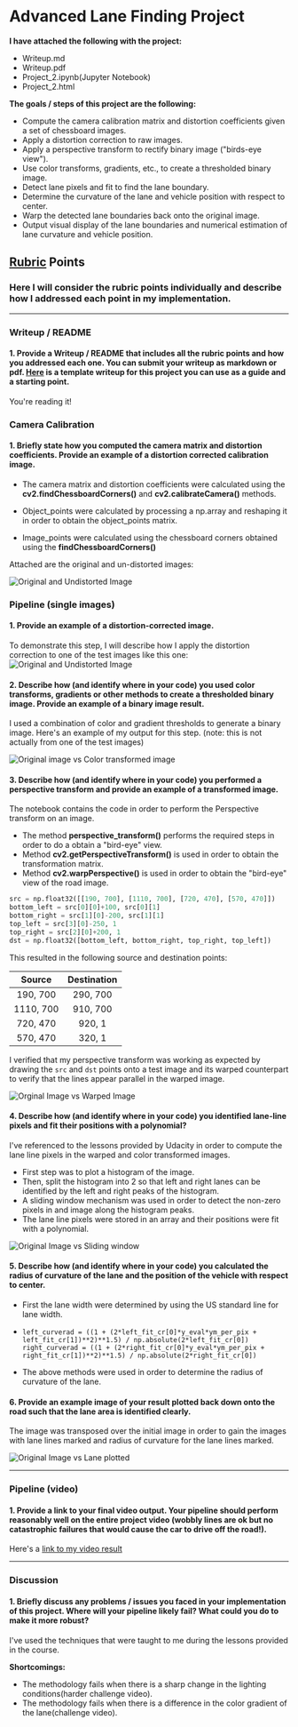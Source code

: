 # **Advanced Lane Finding Project**

**I have attached the following with the project:**

* Writeup.md
* Writeup.pdf
* Project_2.ipynb(Jupyter Notebook)
* Project_2.html

**The goals / steps of this project are the following:**

* Compute the camera calibration matrix and distortion coefficients given a set of chessboard images.
* Apply a distortion correction to raw images.
* Apply a perspective transform to rectify binary image ("birds-eye view").
* Use color transforms, gradients, etc., to create a thresholded binary image.
* Detect lane pixels and fit to find the lane boundary.
* Determine the curvature of the lane and vehicle position with respect to center.
* Warp the detected lane boundaries back onto the original image.
* Output visual display of the lane boundaries and numerical estimation of lane curvature and vehicle position.

## [Rubric](https://review.udacity.com/#!/rubrics/571/view) Points
### Here I will consider the rubric points individually and describe how I addressed each point in my implementation.  
---
### Writeup / README

#### 1. Provide a Writeup / README that includes all the rubric points and how you addressed each one.  You can submit your writeup as markdown or pdf.  [Here](https://github.com/udacity/CarND-Advanced-Lane-Lines/blob/master/writeup_template.md) is a template writeup for this project you can use as a guide and a starting point.  

You're reading it!

### Camera Calibration

#### 1. Briefly state how you computed the camera matrix and distortion coefficients. Provide an example of a distortion corrected calibration image.

* The camera matrix and distortion coefficients were calculated using the **cv2.findChessboardCorners()** and **cv2.calibrateCamera()** methods.

* Object_points were calculated by processing a np.array and reshaping it in order to obtain the object_points matrix.

* Image_points were calculated using the chessboard corners obtained using the **findChessboardCorners()**

Attached are the original and un-distorted images:

![Original and Undistorted Image](https://lh3.googleusercontent.com/BHCn7XSeVmeplRhiZnwBOkiqa_6m5lJdU1JPjmZ-U6uSnhMHLi4CS_KAK9y3qE160o3_ZSdBvCXHkAxCQCB4v5YzQApXxa-V7H3J-ZGaf2KV09Srz_Z1oZAONkcYGpN2xwh-Xzuwoto8Xnwfke2Cc9vbZbJVstSs2J-h9HAyJd3IxEboPojmwYq4nyV06ipJK_nmNjww7zMBjudUX5W7L-xv9lCNb8vJK86V3FRNuWDhvh7Nxkebfyj_82tIZVjSFhJgbshkMNE1XUvajZ_0_hUWVimrECoR_MiJb6D4lFokv60eve034HtnX9MdH2aZdDu3WFnWO_3eRaS5akZep4rgFqNObHBZyJzW75XFWPyGTL1EIDJK1kAUgEQTe3GiKYwVn5Q4NiSKmqO9yQyTQCmCb3DM4RnLrvq7_xys7_HbH-zot7T-rgu3V60cqGpDO_PFGE9jqT6Xbkt2F4yAvUVtvQ_KWxn3RgoIVm8qaNDgIDdcX1eBM8LcWVS4EMAH8fEsCYOa4GlQPS8LWB4KMs3EQDddDfffnis2J1groyKsKgOCTNHq_xPTp8Y4hVpyHjQtHxCV6lvis_QIQJdxXTdSAA8jtetSQgCobN3f3v3AG-0ajQupYRs300SlktYs11_QAgPKyiCUOOG8WJNg4OpLa4m8kXc=w802-h236-no)

### Pipeline (single images)

#### 1. Provide an example of a distortion-corrected image.

To demonstrate this step, I will describe how I apply the distortion correction to one of the test images like this one:
![Original and Undistorted Image](https://lh3.googleusercontent.com/BHCn7XSeVmeplRhiZnwBOkiqa_6m5lJdU1JPjmZ-U6uSnhMHLi4CS_KAK9y3qE160o3_ZSdBvCXHkAxCQCB4v5YzQApXxa-V7H3J-ZGaf2KV09Srz_Z1oZAONkcYGpN2xwh-Xzuwoto8Xnwfke2Cc9vbZbJVstSs2J-h9HAyJd3IxEboPojmwYq4nyV06ipJK_nmNjww7zMBjudUX5W7L-xv9lCNb8vJK86V3FRNuWDhvh7Nxkebfyj_82tIZVjSFhJgbshkMNE1XUvajZ_0_hUWVimrECoR_MiJb6D4lFokv60eve034HtnX9MdH2aZdDu3WFnWO_3eRaS5akZep4rgFqNObHBZyJzW75XFWPyGTL1EIDJK1kAUgEQTe3GiKYwVn5Q4NiSKmqO9yQyTQCmCb3DM4RnLrvq7_xys7_HbH-zot7T-rgu3V60cqGpDO_PFGE9jqT6Xbkt2F4yAvUVtvQ_KWxn3RgoIVm8qaNDgIDdcX1eBM8LcWVS4EMAH8fEsCYOa4GlQPS8LWB4KMs3EQDddDfffnis2J1groyKsKgOCTNHq_xPTp8Y4hVpyHjQtHxCV6lvis_QIQJdxXTdSAA8jtetSQgCobN3f3v3AG-0ajQupYRs300SlktYs11_QAgPKyiCUOOG8WJNg4OpLa4m8kXc=w802-h236-no)

#### 2. Describe how (and identify where in your code) you used color transforms, gradients or other methods to create a thresholded binary image.  Provide an example of a binary image result.

I used a combination of color and gradient thresholds to generate a binary image.  Here's an example of my output for this step.  (note: this is not actually from one of the test images)

![Original image vs Color transformed image](https://lh3.googleusercontent.com/YQCFvywZA0cu1HuuXljmKTcvE7pjYfy1BBG_xQtQRiw1SnSVvCwOgR0G8PGm6_n2mOrhT-Yq1l4cbVZlr4KpJebo-XfwY4XweuevlKYpfAzHotS29apV1nijqvybSyX3fCPDKOVen_LOnpf8lWAyTl9y6ros6TuC0lmRWFErGp83gxkwy2gdBtWbANAkAhgQoytG51WAO4SAbdFD7vNM5xqkp6urnFilPs4LbXdT3-UhnOZDH0kSCt6AIebacaoHhSD0WTXGy8kLFXmUdBJEywLncX87dL_-m2ogBHWpEKmF6vSbgXPc2D9yk_kRE0HHRiuVJH19yuzQ98Ya_Rk-2vr9CRFQxW1B6quBsh0Ef8RnN2-ZSDBAkAM96cTWzoIzvj3hrpwk8yy01FoJ396jnIN4-HBYUG9tv1If_DLx9UHYCaKnvY17Df6QPGKgGcJMjZAwjs-KoGxc6QwNt02ZlrS5Lydr2CE7pyKOb2BLu5ne47YvDVL8FcA_LFLj8Vz_lgp1y9QPJFYWOvQMf2eXUg2KRmu3TEqV6ePXgw94D2--NoslLdqBGYtYhYSeopQJrZPoQO12dvKDhmXdtRgnkR0NRtej-Mnj_ltDZOTohh24Op3Y2ZDCvwwoA6Y26bL_BYUJnK87sMJuFz98bl0mIX1L7_iP9I8=w802-h236-no)

#### 3. Describe how (and identify where in your code) you performed a perspective transform and provide an example of a transformed image.

The notebook contains the code in order to perform the Perspective transform on an image.
* The method **perspective_transform()** performs the required steps in order to do a obtain a "bird-eye" view.
* Method **cv2.getPerspectiveTransform()** is used in order to obtain the transformation matrix.
* Method **cv2.warpPerspective()** is used in order to obtain the "bird-eye" view of the road image.

```python
src = np.float32([[190, 700], [1110, 700], [720, 470], [570, 470]])
bottom_left = src[0][0]+100, src[0][1]
bottom_right = src[1][0]-200, src[1][1]
top_left = src[3][0]-250, 1
top_right = src[2][0]+200, 1
dst = np.float32([bottom_left, bottom_right, top_right, top_left])
```

This resulted in the following source and destination points:

| Source        | Destination   | 
|:-------------:|:-------------:| 
| 190, 700      | 290, 700      | 
| 1110, 700     | 910, 700      |
| 720, 470      | 920, 1        |
| 570, 470      | 320, 1        |

I verified that my perspective transform was working as expected by drawing the `src` and `dst` points onto a test image and its warped counterpart to verify that the lines appear parallel in the warped image.

![Orginal Image vs Warped Image](https://lh3.googleusercontent.com/2mUAf3_PjWrN3sxVowhdYraIZ1S0k3Yc1nkWJDTJ6lTpSWk1KZTpbYJI3H51O7ht_SrtLyVfe1s3UkeWv1UB7oI5fT6dMNzX1jrXE9qJnF7GaOjlw7FqLeRGdQ0LTR6gba6J3z3MZ5mUZJcRDO5MyMgd66mSG9TtTA1Um-1_KGlNx58ryg59JOuo7-dIWpzSNL1vsDpOKqUlQh-F1fgQlENYgQEvY-zxrN7K86qMIATeppA1Gn7K-iTQJuYynF13qMPwGXy0GO5doMxsLRMyYr449O1lxRn0NRQ1si76AlihPUa0H4kPXGW7Rikba9XEex2qI5Xv4smQVASDQgeJsBnFulz0XZ08IvH2XhLjBoZWky8X_xi7XXhXnrxszzxyBwtmOCtlo1P6Q-r4xXqPhbtCTb-zFHsf0Kr5nVKUdhNW8hFfbFK47ph4Ziu2Hetu5CKcOPZjfxcpIGfFNr_dT_g1IY_kx6Ex3im82r0XOxAyASZh37WtkNY0Z_MP6pYE6XfsaY2DOE4jCh4lshwFwsC_ltP9sF-Igt50oha-OLKfYt-oyQNPKwhgws15groa_KTtAQjsUZIuqWntQNFobwfnkVKL8FxFwtuiFMpkGaRAY1f1aW_TtjBy01oRV30Kp-eDyJ-amw-9mS1TYCe2QgwbqItRSzM=w802-h236-no)

#### 4. Describe how (and identify where in your code) you identified lane-line pixels and fit their positions with a polynomial?

I've referenced to the lessons provided by Udacity in order to compute the lane line pixels in the warped and color transformed images.
* First step was to plot a histogram of the image.
* Then, split the histogram into 2 so that left and right lanes can be identified by the left and right peaks of the histogram.
* A sliding window mechanism was used in order to detect the non-zero pixels in and image along the histogram peaks.
* The lane line pixels were stored in an array and their positions were fit with a polynomial.

![Original Image vs Sliding window](https://lh3.googleusercontent.com/HzzNd_v9H9e8ucd-uaq2-Q0MAJtqgKpdo12kdFCI3I4K4qxUj5llpBqHj3o5_GcH1mk8XSt37hGlS8WEirnSO0OWnzFqdfWKYEVCKaNXkvHPeO8qjrXE1r9_xas1zXoG0CcpUMMHdu3LL0xANRCU5h5BAEx1ifgYwOc0hqlNIzoZtRQO2XRPqC1i1m1W4Ln9E9mu3zdPPy5mAch2Bijk05ZFdjxzUZmoaSkSJ-70ToBP9AtRDP3DBFDLRT-9YtnIwZS6Hwl2Vg8RR19eIltDO7vrTUgE7kb1DPsHFif1nc04t6n0DCnOszGRD8iXydChZxWMuF_Ixc4Y7_Zwskuyd4214gHr9Jx9gLrS73Ddze8OvBvg-2iK_Ohm5er-HbZ1usy_GDR-d83yyEcdiphosjcCBaWurGlvPqQf4vqOFtEy2QvK1jB35SkHigmDH_g-JLSifZLwuYAFoKWZj1d_Zk14IZTFQjMTZ3i4U8MrHNQ0gd_IreotLUcGc_OOzCI-AV-wqfSBTtD8nKLEbe8rJ3Y6grxOkBBdlc43Pi9zkpW7Hcmdsu9VtBIHpPb4paPqsPNs8Z6ZsG982ETa4gR6ZNHXf6wqEh4xRCroFVVgwNA3X5S0yX-iHrvGAGMIZCJyLJiMIyfOR1KacIfjRfep03gGuFdBV24=w802-h236-no)

#### 5. Describe how (and identify where in your code) you calculated the radius of curvature of the lane and the position of the vehicle with respect to center.

* First the lane width were determined by using the US standard line for lane width.
* ```
  left_curverad = ((1 + (2*left_fit_cr[0]*y_eval*ym_per_pix + left_fit_cr[1])**2)**1.5) / np.absolute(2*left_fit_cr[0])
  right_curverad = ((1 + (2*right_fit_cr[0]*y_eval*ym_per_pix + right_fit_cr[1])**2)**1.5) / np.absolute(2*right_fit_cr[0])
  ```
* The above methods were used in order to determine the radius of curvature of the lane. 
#### 6. Provide an example image of your result plotted back down onto the road such that the lane area is identified clearly.

The image was transposed over the initial image in order to gain the images with lane lines marked and radius of curvature for the lane lines marked.

![Original Image vs Lane plotted](https://lh3.googleusercontent.com/bqfWHJo5kEP5H75RM_6tkf--CO4cDlQeShPYzNoYoXVS98hkvOIl6MLu_U9vqNtJXntwJX5oCfs6c3RTkqrWS3rM1IMsskrT_NJrUisI8vIHiqgQi-kodMO9fWUzXCMFQrV5EBUi8HABEC0DFjZYkzrYkboWwwAyqbVce8lUsK7-ve0ce5aHQHmy9QWn8eHfln4LAbhi2ctbjO69z6gQ44EmRMT8wErlT3anuXUYkLXEu7NzJZo98M5Tb0_e9Dc6uwFn8ZYJARDfsGIGfQ5Aj1DuSV8bVmI9KUdimEFZVUCJCUnLcgpNGhhd5Gf4LZNLDe7f3mNfFilSP0QctM-xsIOLNMnOrjK_vfWJcOn2uknYGKH2uLpyL9roXeLNpdaPlg2wMszJYnUF9nlWfUcrP-6ZXT3PuAHHs4UHRxqQVZPJI8V_jxESnED_NQY6XO_ty5Y05z_pg-3qGrmdy5HetUTGqQiT--6XtBW_1z6j-TPZ75HcN7ez0PcPDa3E4cIYWUFpteP0r3riO3lnzezvQU3Cdextd1waUwxKepI84Y_uTinqjc2IEuBwfr17QJrjk19uHAjeieLnHMF7h5F2ewfLZVVKUT68OE6OK4xwDfhhHAMn7BB2otS6HXc1D7DxeVmTTW8VS7LWhS2uC_BYdT2tsNw4Yn4=w802-h236-no)

---

### Pipeline (video)

#### 1. Provide a link to your final video output.  Your pipeline should perform reasonably well on the entire project video (wobbly lines are ok but no catastrophic failures that would cause the car to drive off the road!).

Here's a [link to my video result](https://photos.app.goo.gl/RReDAx4KSiQCPvMe7)

---

### Discussion

#### 1. Briefly discuss any problems / issues you faced in your implementation of this project.  Where will your pipeline likely fail?  What could you do to make it more robust?


I've used the techniques that were taught to me during the lessons provided in the course.

**Shortcomings:**

* The methodology fails when there is a sharp change in the lighting conditions(harder challenge video).
* The methodology fails when there is a difference in the color gradient of the lane(challenge video).